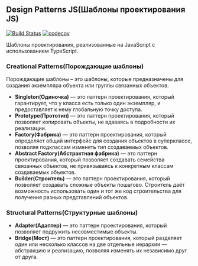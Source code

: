 ## Design Patterns JS(Шаблоны проектирования JS)
[![Build Status](https://travis-ci.org/MakarenkoDmitry/js-pattern.svg?branch=master)](https://travis-ci.org/MakarenkoDmitry/js-pattern)
[![codecov](https://codecov.io/gh/MakarenkoDmitry/js-pattern/branch/master/graph/badge.svg)](https://codecov.io/gh/MakarenkoDmitry/js-pattern)

Шаблоны проектирования, реализованные на JavaScript с использованием TypeScript.

### Creational Patterns(Порождающие шаблоны)
Порождающие шаблоны – это шаблоны, которые предназначены для создания экземпляра объекта или группы связанных объектов.
- **Singleton(Одиночка)** — это паттерн проектирования, который гарантирует, что у класса есть только один экземпляр, и предоставляет к нему глобальную точку доступа.
- **Prototype(Прототип)** — это паттерн проектирования, который позволяет копировать объекты, не вдаваясь в подробности их реализации.
- **Factory(Фабрика)** — это паттерн проектирования, который определяет общий интерфейс для создания объектов в суперклассе, позволяя подклассам изменять тип создаваемых объектов.
- **Abstract Factory(Абстрактная фабрика)** — это паттерн проектирования, который позволяет создавать семейства связанных объектов, не привязываясь к конкретным классам создаваемых объектов.
- **Builder(Строитель)** — это паттерн проектирования, который позволяет создавать сложные объекты пошагово. Строитель даёт возможность использовать один и тот же код строительства для получения разных представлений объектов.

### Structural Patterns(Структурные шаблоны)
- **Adapter(Адаптер)** — это паттерн проектирования, который позволяет подружить несовместимые объекты.
- **Bridge(Мост)** — это паттерн проектирования, который разделяет один или несколько классов на две отдельные иерархии — абстракцию и реализацию, позволяя изменять их независимо друг от друга.